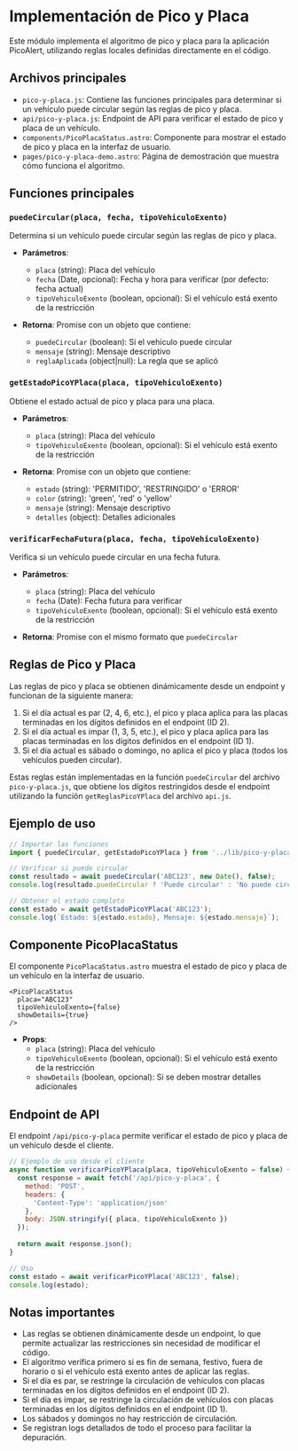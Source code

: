 # Implementación de Pico y Placa

Este módulo implementa el algoritmo de pico y placa para la aplicación PicoAlert, utilizando reglas locales definidas directamente en el código.

## Archivos principales

- `pico-y-placa.js`: Contiene las funciones principales para determinar si un vehículo puede circular según las reglas de pico y placa.
- `api/pico-y-placa.js`: Endpoint de API para verificar el estado de pico y placa de un vehículo.
- `components/PicoPlacaStatus.astro`: Componente para mostrar el estado de pico y placa en la interfaz de usuario.
- `pages/pico-y-placa-demo.astro`: Página de demostración que muestra cómo funciona el algoritmo.

## Funciones principales

### `puedeCircular(placa, fecha, tipoVehiculoExento)`

Determina si un vehículo puede circular según las reglas de pico y placa.

- **Parámetros**:
  - `placa` (string): Placa del vehículo
  - `fecha` (Date, opcional): Fecha y hora para verificar (por defecto: fecha actual)
  - `tipoVehiculoExento` (boolean, opcional): Si el vehículo está exento de la restricción

- **Retorna**: Promise con un objeto que contiene:
  - `puedeCircular` (boolean): Si el vehículo puede circular
  - `mensaje` (string): Mensaje descriptivo
  - `reglaAplicada` (object|null): La regla que se aplicó

### `getEstadoPicoYPlaca(placa, tipoVehiculoExento)`

Obtiene el estado actual de pico y placa para una placa.

- **Parámetros**:
  - `placa` (string): Placa del vehículo
  - `tipoVehiculoExento` (boolean, opcional): Si el vehículo está exento de la restricción

- **Retorna**: Promise con un objeto que contiene:
  - `estado` (string): 'PERMITIDO', 'RESTRINGIDO' o 'ERROR'
  - `color` (string): 'green', 'red' o 'yellow'
  - `mensaje` (string): Mensaje descriptivo
  - `detalles` (object): Detalles adicionales

### `verificarFechaFutura(placa, fecha, tipoVehiculoExento)`

Verifica si un vehículo puede circular en una fecha futura.

- **Parámetros**:
  - `placa` (string): Placa del vehículo
  - `fecha` (Date): Fecha futura para verificar
  - `tipoVehiculoExento` (boolean, opcional): Si el vehículo está exento de la restricción

- **Retorna**: Promise con el mismo formato que `puedeCircular`

## Reglas de Pico y Placa

Las reglas de pico y placa se obtienen dinámicamente desde un endpoint y funcionan de la siguiente manera:

1. Si el día actual es par (2, 4, 6, etc.), el pico y placa aplica para las placas terminadas en los dígitos definidos en el endpoint (ID 2).
2. Si el día actual es impar (1, 3, 5, etc.), el pico y placa aplica para las placas terminadas en los dígitos definidos en el endpoint (ID 1).
3. Si el día actual es sábado o domingo, no aplica el pico y placa (todos los vehículos pueden circular).

Estas reglas están implementadas en la función `puedeCircular` del archivo `pico-y-placa.js`, que obtiene los dígitos restringidos desde el endpoint utilizando la función `getReglasPicoYPlaca` del archivo `api.js`.

## Ejemplo de uso

```javascript
// Importar las funciones
import { puedeCircular, getEstadoPicoYPlaca } from '../lib/pico-y-placa.js';

// Verificar si puede circular
const resultado = await puedeCircular('ABC123', new Date(), false);
console.log(resultado.puedeCircular ? 'Puede circular' : 'No puede circular');

// Obtener el estado completo
const estado = await getEstadoPicoYPlaca('ABC123');
console.log(`Estado: ${estado.estado}, Mensaje: ${estado.mensaje}`);
```

## Componente PicoPlacaStatus

El componente `PicoPlacaStatus.astro` muestra el estado de pico y placa de un vehículo en la interfaz de usuario.

```astro
<PicoPlacaStatus 
  placa="ABC123" 
  tipoVehiculoExento={false} 
  showDetails={true} 
/>
```

- **Props**:
  - `placa` (string): Placa del vehículo
  - `tipoVehiculoExento` (boolean, opcional): Si el vehículo está exento de la restricción
  - `showDetails` (boolean, opcional): Si se deben mostrar detalles adicionales

## Endpoint de API

El endpoint `/api/pico-y-placa` permite verificar el estado de pico y placa de un vehículo desde el cliente.

```javascript
// Ejemplo de uso desde el cliente
async function verificarPicoYPlaca(placa, tipoVehiculoExento = false) {
  const response = await fetch('/api/pico-y-placa', {
    method: 'POST',
    headers: {
      'Content-Type': 'application/json'
    },
    body: JSON.stringify({ placa, tipoVehiculoExento })
  });
  
  return await response.json();
}

// Uso
const estado = await verificarPicoYPlaca('ABC123', false);
console.log(estado);
```

## Notas importantes

- Las reglas se obtienen dinámicamente desde un endpoint, lo que permite actualizar las restricciones sin necesidad de modificar el código.
- El algoritmo verifica primero si es fin de semana, festivo, fuera de horario o si el vehículo está exento antes de aplicar las reglas.
- Si el día es par, se restringe la circulación de vehículos con placas terminadas en los dígitos definidos en el endpoint (ID 2).
- Si el día es impar, se restringe la circulación de vehículos con placas terminadas en los dígitos definidos en el endpoint (ID 1).
- Los sábados y domingos no hay restricción de circulación.
- Se registran logs detallados de todo el proceso para facilitar la depuración.